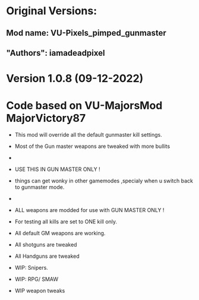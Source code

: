 # Original Versions:
## Mod name: VU-Pixels_pimped_gunmaster
## "Authors": iamadeadpixel

# Version 1.0.8 (09-12-2022)
# Code based on VU-MajorsMod MajorVictory87
- This mod will override all the default gunmaster kill settings.
- Most of the Gun master weapons are tweaked with more bullits
-
- USE THIS IN GUN MASTER ONLY !
- things can get wonky in other gamemodes ,specialy when u switch back to gunmaster mode.
-
- ALL weapons are modded for use with GUN MASTER ONLY !
- For testing all kills are set to ONE kill only.

- All default GM weapons are working.
- All shotguns are tweaked
- All Handguns are tweaked
- WIP: Snipers.
- WIP: RPG/ SMAW
- WIP weapon tweaks
